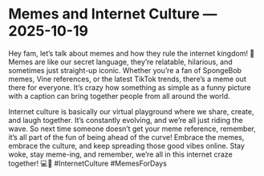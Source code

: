 # Memes and Internet Culture — 2025-10-19

Hey fam, let’s talk about memes and how they rule the internet kingdom! 🌟 Memes are like our secret language, they’re relatable, hilarious, and sometimes just straight-up iconic. Whether you’re a fan of SpongeBob memes, Vine references, or the latest TikTok trends, there’s a meme out there for everyone. It’s crazy how something as simple as a funny picture with a caption can bring together people from all around the world. 

Internet culture is basically our virtual playground where we share, create, and laugh together. It’s constantly evolving, and we’re all just riding the wave. So next time someone doesn’t get your meme reference, remember, it’s all part of the fun of being ahead of the curve! Embrace the memes, embrace the culture, and keep spreading those good vibes online. Stay woke, stay meme-ing, and remember, we’re all in this internet craze together! 💻🤳 #InternetCulture #MemesForDays